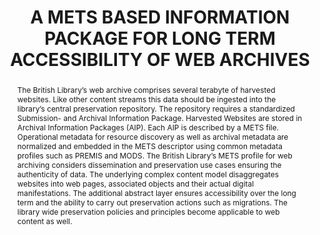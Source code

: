 ---
abstract: 'The British Library’s web archive comprises several

  terabyte of harvested websites. Like other content streams

  this data should be ingested into the library’s central

  preservation repository. The repository requires a

  standardized Submission- and Archival Information

  Package.

  Harvested Websites are stored in Archival Information

  Packages (AIP). Each AIP is described by a METS file.

  Operational metadata for resource discovery as well as

  archival metadata are normalized and embedded in the

  METS descriptor using common metadata profiles such as

  PREMIS and MODS.

  The British Library’s METS profile for web archiving

  considers dissemination and preservation use cases

  ensuring the authenticity of data. The underlying complex

  content model disaggregates websites into web pages,

  associated objects and their actual digital manifestations.

  The additional abstract layer ensures accessibility over the

  long term and the ability to carry out preservation actions

  such as migrations. The library wide preservation policies

  and principles become applicable to web content as well.'
creators:
- Markus Enders
date: null
document_url: https://services.phaidra.univie.ac.at/api/object/o:185410/download
grand_parent: iPRES
institutions: []
keywords: []
landing_page_url: https://phaidra.univie.ac.at/o:185410
language: eng
layout: publication
license: GPLv3
notes_url: null
parent: iPRES 2010
publication_type: paper
size: 413834
slides_url: null
source_name: iPRES
stream_url: null
title: A METS BASED INFORMATION PACKAGE FOR LONG  TERM ACCESSIBILITY OF WEB ARCHIVES
year: 2010
---